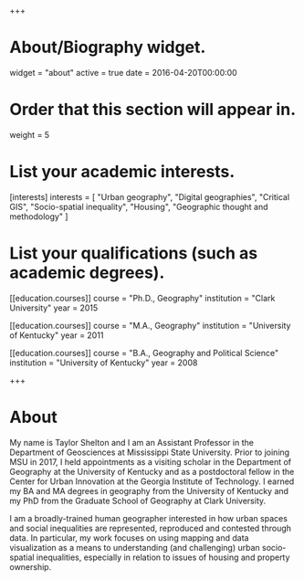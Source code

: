 +++
# About/Biography widget.
widget = "about"
active = true
date = 2016-04-20T00:00:00

# Order that this section will appear in.
weight = 5

# List your academic interests.
[interests]
  interests = [
    "Urban geography",
    "Digital geographies",
    "Critical GIS",
    "Socio-spatial inequality",
    "Housing",
    "Geographic thought and methodology"
  ]

# List your qualifications (such as academic degrees).
[[education.courses]]
  course = "Ph.D., Geography"
  institution = "Clark University"
  year = 2015

[[education.courses]]
  course = "M.A., Geography"
  institution = "University of Kentucky"
  year = 2011

[[education.courses]]
  course = "B.A., Geography and Political Science"
  institution = "University of Kentucky"
  year = 2008
 
+++

# About

My name is Taylor Shelton and I am an Assistant Professor in the Department of Geosciences at Mississippi State University. Prior to joining MSU in 2017, I held appointments as a visiting scholar in the Department of Geography at the University of Kentucky and as a postdoctoral fellow in the Center for Urban Innovation at the Georgia Institute of Technology. I earned my BA and MA degrees in geography from the University of Kentucky and my PhD from the Graduate School of Geography at Clark University.

I am a broadly-trained human geographer interested in how urban spaces and social inequalities are represented, reproduced and contested through data. In particular, my work focuses on using mapping and data visualization as a means to understanding (and challenging) urban socio-spatial inequalities, especially in relation to issues of housing and property ownership. 
